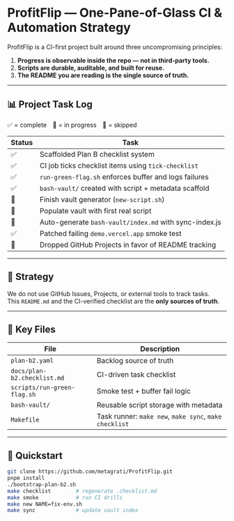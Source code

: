 # ProfitFlip — One-Pane-of-Glass CI & Automation Strategy

ProfitFlip is a CI-first project built around three uncompromising principles:

1. **Progress is observable inside the repo — not in third-party tools.**
2. **Scripts are durable, auditable, and built for reuse.**
3. **The README you are reading is the single source of truth.**

---

## 📊 Project Task Log

✅ = complete 🔄 = in progress 🛑 = skipped

| Status | Task |
|--------|------|
| ✅ | Scaffolded Plan B checklist system |
| ✅ | CI job ticks checklist items using `tick-checklist` |
| ✅ | `run-green-flag.sh` enforces buffer and logs failures |
| ✅ | `bash-vault/` created with script + metadata scaffold |
| 🔄 | Finish vault generator (`new-script.sh`) |
| 🔄 | Populate vault with first real script |
| 🔄 | Auto-generate `bash-vault/index.md` with sync-index.js |
| ✅ | Patched failing `demo.vercel.app` smoke test |
| 🛑 | Dropped GitHub Projects in favor of README tracking |

---

## 🧠 Strategy

We do not use GitHub Issues, Projects, or external tools to track tasks.  
This `README.md` and the CI-verified checklist are the **only sources of truth**.

---

## 🧩 Key Files

| File | Description |
|------|-------------|
| `plan-b2.yaml` | Backlog source of truth |
| `docs/plan-b2.checklist.md` | CI-driven task checklist |
| `scripts/run-green-flag.sh` | Smoke test + buffer fail logic |
| `bash-vault/` | Reusable script storage with metadata |
| `Makefile` | Task runner: `make new`, `make sync`, `make checklist` |

---

## 🚀 Quickstart

```bash
git clone https://github.com/metagrati/ProfitFlip.git
pnpm install
./bootstrap-plan-b2.sh
make checklist        # regenerate .checklist.md
make smoke            # run CI drills
make new NAME=fix-env.sh
make sync             # update vault index
